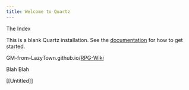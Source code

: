 ```yaml
---
title: Welcome to Quartz
---
```

The Index

This is a blank Quartz installation.
See the [documentation](https://quartz.jzhao.xyz) for how to get started.

GM-from-LazyTown.github.io/[RPG-Wiki](https://github.com/GM-from-LazyTown/RPG-Wiki)

Blah Blah

[[Untitled]]